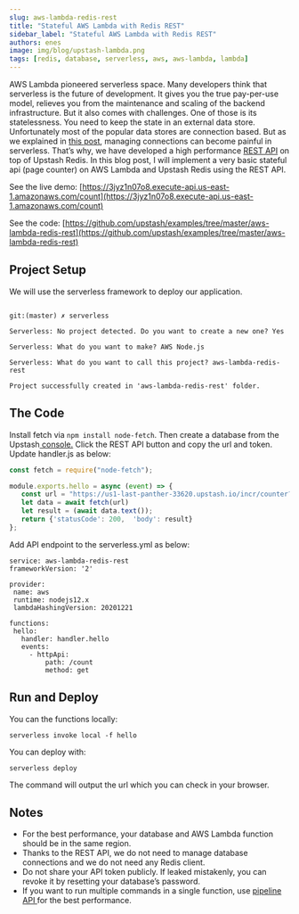 ```yaml
---
slug: aws-lambda-redis-rest
title: "Stateful AWS Lambda with Redis REST"
sidebar_label: "Stateful AWS Lambda with Redis REST"
authors: enes
image: img/blog/upstash-lambda.png
tags: [redis, database, serverless, aws, aws-lambda, lambda]
---
```



AWS Lambda pioneered serverless space. Many developers think that serverless is the future of development. It gives you the true pay-per-use model, relieves you from the maintenance and scaling of the backend infrastructure. But it also comes with challenges. One of those is its statelessness. You need to keep the state in an external data store. Unfortunately most of the popular data stores are connection based. But as we explained in [this post](https://blog.upstash.com/serverless-database-connections), managing connections can become painful in serverless. That’s why, we have developed a high performance [REST API](https://docs.upstash.com/features/restapi) on top of Upstash Redis. In this blog post, I will implement a very basic stateful api (page counter) on AWS Lambda and Upstash Redis using the REST API.

<!--truncate-->

See the live demo: [https://3jyz1n07o8.execute-api.us-east-1.amazonaws.com/count](https://3jyz1n07o8.execute-api.us-east-1.amazonaws.com/count)

See the code: [https://github.com/upstash/examples/tree/master/aws-lambda-redis-rest](https://github.com/upstash/examples/tree/master/aws-lambda-redis-rest)

## Project Setup

We will use the serverless framework to deploy our application.

``` shell

git:(master) ✗ serverless

Serverless: No project detected. Do you want to create a new one? Yes

Serverless: What do you want to make? AWS Node.js

Serverless: What do you want to call this project? aws-lambda-redis-rest

Project successfully created in 'aws-lambda-redis-rest' folder.

```


## The Code

Install fetch via `npm install node-fetch`. Then create a database from the Upstash[ console.](https://console.upstash.com/) Click the REST API button and copy the url and token. Update handler.js as below:


``` javascript
const fetch = require("node-fetch");

module.exports.hello = async (event) => {
   const url = "https://us1-last-panther-33620.upstash.io/incr/counter?_token=AACQgMzYyNGM0OGMtZWQ3MC00OTRlLWFmOGEtODc3ZWQxYWQyZGJjZjgyOTlkM2JhNWIxE3OTJlNmE2NGVjNGM=";
   let data = await fetch(url)
   let result = (await data.text());
   return {'statusCode': 200,  'body': result}
};
```


Add API endpoint to the serverless.yml as below:


```
service: aws-lambda-redis-rest
frameworkVersion: '2'

provider:
 name: aws
 runtime: nodejs12.x
 lambdaHashingVersion: 20201221

functions:
 hello:
   handler: handler.hello
   events:
     - httpApi:
         path: /count
         method: get
```



## Run and Deploy

You can the functions locally:

`serverless invoke local -f hello`

You can deploy with:

`serverless deploy`

The command will output the url which you can check in your browser.


## Notes



* For the best performance, your database and AWS Lambda function should be in the same region.
* Thanks to the REST API, we do not need to manage database connections and we do not need any Redis client.
* Do not share your API token publicly. If leaked mistakenly, you can revoke it by resetting your database’s password.
* If you want to run multiple commands in a single function, use [pipeline API ](https://docs.upstash.com/features/restapi#pipelining)for the best performance.